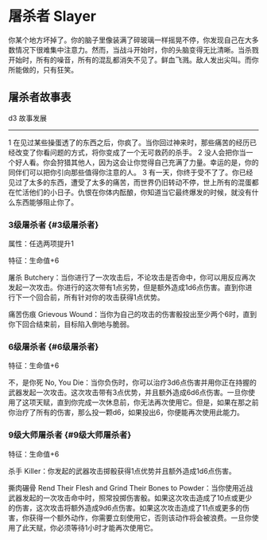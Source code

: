 # 屠杀者 Slayer

你某个地方坏掉了。你的脑子里像装满了碎玻璃一样摇晃不停，你发现自己在大多数情况下很难集中注意力。然而，当战斗开始时，你的头脑变得无比清晰。当杀戮开始时，所有的噪音，所有的混乱都消失不见了。鲜血飞溅。敌人发出尖叫。而你所能做的，只有狂笑。

## 屠杀者故事表

  d3   故事发展
  ---- ----------------------------------------------------------------------------------------------------------------------------------------------------------------------------------------------------
  1    在见过某些操蛋透了的东西之后，你疯了。当你回过神来时，那些痛苦的经历已经改变了你看问题的方式，将你变成了一个无可救药的杀手。
  2    没人会把你当一个好人看。你会狩猎其他人，因为这会让你觉得自己充满了力量。幸运的是，你的同伴们可以把你引向那些值得你注意的人。
  3    有一天，你终于受不了了。你已经见过了太多的东西，遭受了太多的痛苦，而世界仍旧转动不停，世上所有的混蛋都在忙活他们的小日子。仇恨在你体内酝酿，你知道当它最终爆发的时候，就没有什么东西能够阻止你了。

### 3级屠杀者 {#3级屠杀者}

属性：任选两项提升1

特征：生命值+6

屠杀
Butchery：当你进行了一次攻击后，不论攻击是否命中，你可以用反应再次发起一次攻击。你进行的这次带有1点劣势，但是额外造成1d6点伤害。直到你进行下一个回合前，所有针对你的攻击获得1点优势。

痛苦伤痕 Grievous
Wound：当你为自己的攻击的伤害骰投出至少两个6时，直到你下回合结束前，目标陷入倒地与脆弱。

### 6级屠杀者 {#6级屠杀者}

特征：生命值+6

不，是你死 No, You
Die：当你负伤时，你可以治疗3d6点伤害并用你正在持握的武器发起一次攻击。这次攻击带有3点优势，并且额外造成6d6点伤害。一旦你使用了这项天赋，直到你完成一次休息前，你无法再次使用它。但是，如果在那之前你治疗了所有的伤害，那么投一颗d6，如果投出6，你便能再次使用此能力。

### 9级大师屠杀者 {#9级大师屠杀者}

特征：生命值+6

杀手 Killer：你发起的武器攻击掷骰获得1点优势并且额外造成1d6点伤害。

撕肉碾骨 Rend Their Flesh and Grind Their Bones to
Powder：当你使用近战武器发起的一次攻击命中时，照常投掷伤害骰。如果这次攻击造成了10点或更少的伤害，这次攻击将额外造成9d6点伤害。如果这次攻击造成了11点或更多的伤害，你获得一个额外动作，你需要立刻使用它，否则该动作将会被浪费。一旦你使用了此天赋，你必须等待1小时才能再次使用它。
